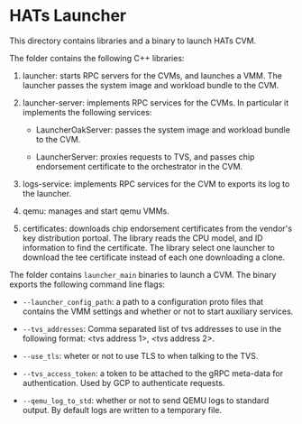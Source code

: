 # HATs Launcher

This directory contains libraries and a binary to launch HATs CVM.

The folder contains the following C++ libraries:

1. launcher: starts RPC servers for the CVMs, and launches a VMM. The launcher
passes the system image and workload bundle to the CVM.

1. launcher-server: implements RPC services for the CVMs. In particular it
implements the following services:

    * LauncherOakServer: passes the system image and workload bundle to the CVM.

    * LauncherServer: proxies requests to TVS, and passes chip endorsement
    certificate to the orchestrator in the CVM.

1. logs-service: implements RPC services for the CVM to exports its log to the
   launcher.

1. qemu: manages and start qemu VMMs.

1. certificates: downloads chip endorsement certificates from the vendor's key
   distribution portoal. The library reads the CPU model, and ID information to
   find the certificate. The library select one launcher to download the tee
   certificate instead of each one downloading a clone.

The folder contains `launcher_main` binaries to launch a CVM. The binary
exports the following command line flags:

* `--launcher_config_path`: a path to a configuration proto files that contains the
  VMM settings and whether or not to start auxiliary services.

* `--tvs_addresses`: Comma separated list of tvs addresses to use in the
  following format: <tvs address 1>, <tvs address 2>.

* `--use_tls`: wheter or not to use TLS to when talking to the TVS.

* `--tvs_access_token`: a token to be attached to the gRPC meta-data for
  authentication. Used by GCP to authenticate requests.

* `--qemu_log_to_std`: whether or not to send QEMU logs to standard output.
  By default logs are written to a temporary file.
